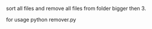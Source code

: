 sort all files and remove all files from folder bigger then 3.

for usage 
    python remover.py <full path to folder> 